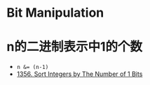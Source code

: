 # Bit Manipulation

# n的二进制表示中1的个数
* `n &= (n-1)`
* [1356. Sort Integers by The Number of 1 Bits](https://leetcode.com/problems/sort-integers-by-the-number-of-1-bits/description/)

